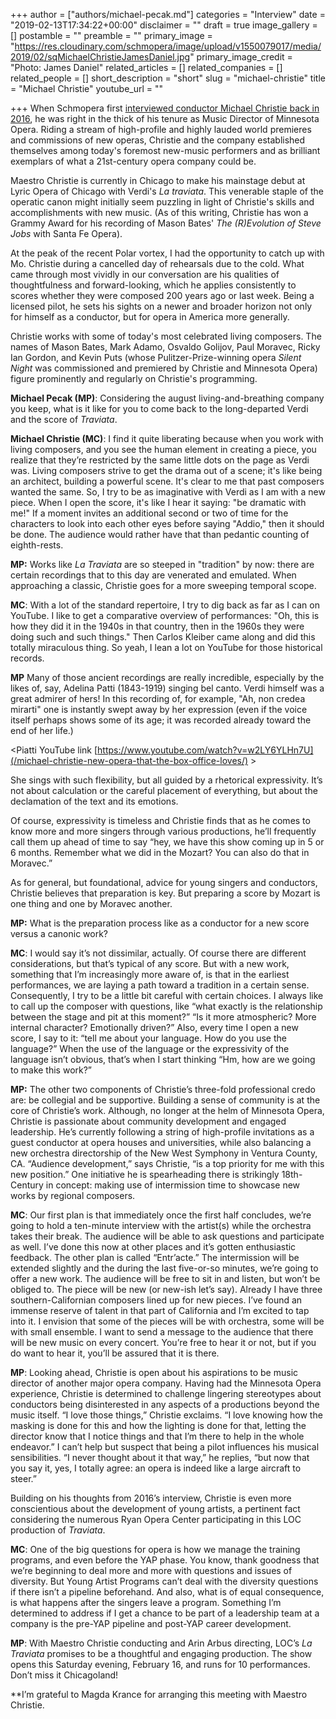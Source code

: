 +++
author = ["authors/michael-pecak.md"]
categories = "Interview"
date = "2019-02-13T17:34:22+00:00"
disclaimer = ""
draft = true
image_gallery = []
postamble = ""
preamble = ""
primary_image = "https://res.cloudinary.com/schmopera/image/upload/v1550079017/media/2019/02/sqMichaelChristieJamesDaniel.jpg"
primary_image_credit = "Photo: James Daniel"
related_articles = []
related_companies = []
related_people = []
short_description = "short"
slug = "michael-christie"
title = "Michael Christie"
youtube_url = ""

+++
When Schmopera first [interviewed conductor Michael Christie back in 2016](/michael-christie-new-opera-that-the-box-office-loves/), he was right in the thick of his tenure as Music Director of Minnesota Opera. Riding a stream of high-profile and highly lauded world premieres and commissions of new operas, Christie and the company established themselves among today's foremost new-music performers and as brilliant exemplars of what a 21st-century opera company could be.

Maestro Christie is currently in Chicago to make his mainstage debut at Lyric Opera of Chicago with Verdi's _La traviata_. This venerable staple of the operatic canon might initially seem puzzling in light of Christie's skills and accomplishments with new music. (As of this writing, Christie has won a Grammy Award for his recording of Mason Bates' _The (R)Evolution of Steve Jobs_ with Santa Fe Opera).

At the peak of the recent Polar vortex, I had the opportunity to catch up with Mo. Christie during a cancelled day of rehearsals due to the cold. What came through most vividly in our conversation are his qualities of thoughtfulness and forward-looking, which he applies consistently to scores whether they were composed 200 years ago or last week. Being a licensed pilot, he sets his sights on a newer and broader horizon not only for himself as a conductor, but for opera in America more generally.

Christie works with some of today's most celebrated living composers. The names of Mason Bates, Mark Adamo, Osvaldo Golijov, Paul Moravec, Ricky Ian Gordon, and Kevin Puts (whose Pulitzer-Prize-winning opera _Silent Night_ was commissioned and premiered by Christie and Minnesota Opera) figure prominently and regularly on Christie's programming.

**Michael Pecak (MP)**: Considering the august living-and-breathing company you keep, what is it like for you to come back to the long-departed Verdi and the score of _Traviata_.

**Michael Christie (MC)**: I find it quite liberating because when you work with living composers, and you see the human element in creating a piece, you realize that they’re restricted by the same little dots on the page as Verdi was. Living composers strive to get the drama out of a scene; it's like being an architect, building a powerful scene. It's clear to me that past composers wanted the same. So, I try to be as imaginative with Verdi as I am with a new piece. When I open the score, it's like I hear it saying: "be dramatic with me!" If a moment invites an additional second or two of time for the characters to look into each other eyes before saying "Addio," then it should be done. The audience would rather have that than pedantic counting of eighth-rests.

**MP:** Works like _La Traviata_ are so steeped in "tradition" by now: there are certain recordings that to this day are venerated and emulated. When approaching a classic, Christie goes for a more sweeping temporal scope.

**MC**: With a lot of the standard repertoire, I try to dig back as far as I can on YouTube. I like to get a comparative overview of performances: "Oh, this is how they did it in the 1940s in that country, then in the 1960s they were doing such and such things." Then Carlos Kleiber came along and did this totally miraculous thing. So yeah, I lean a lot on YouTube for those historical records.

**MP** Many of those ancient recordings are really incredible, especially by the likes of, say, Adelina Patti (1843-1919) singing bel canto. Verdi himself was a great admirer of hers! In this recording of, for example, "Ah, non credea mirarti" one is instantly swept away by her expression (even if the voice itself perhaps shows some of its age; it was recorded already toward the end of her life.)

<Piatti YouTube link [https://www.youtube.com/watch?v=w2LY6YLHn7U](/michael-christie-new-opera-that-the-box-office-loves/) >

She sings with such flexibility, but all guided by a rhetorical expressivity. It’s not about calculation or the careful placement of everything, but about the declamation of the text and its emotions.

Of course, expressivity is timeless and Christie finds that as he comes to know more and more singers through various productions, he’ll frequently call them up ahead of time to say “hey, we have this show coming up in 5 or 6 months. Remember what we did in the Mozart? You can also do that in Moravec.”

As for general, but foundational, advice for young singers and conductors, Christie believes that preparation is key. But preparing a score by Mozart is one thing and one by Moravec another.

**MP:** What is the preparation process like as a conductor for a new score versus a canonic work?

**MC**: I would say it’s not dissimilar, actually. Of course there are different considerations, but that’s typical of any score. But with a new work, something that I’m increasingly more aware of, is that in the earliest performances, we are laying a path toward a tradition in a certain sense. Consequently, I try to be a little bit careful with certain choices. I always like to call up the composer with questions, like “what exactly is the relationship between the stage and pit at this moment?” “Is it more atmospheric? More internal character? Emotionally driven?” Also, every time I open a new score, I say to it: “tell me about your language. How do you use the language?” When the use of the language or the expressivity of the language isn’t obvious, that’s when I start thinking “Hm, how are we going to make this work?”

**MP:** The other two components of Christie’s three-fold professional credo are: be collegial and be supportive. Building a sense of community is at the core of Christie’s work. Although, no longer at the helm of Minnesota Opera, Christie is passionate about community development and engaged leadership. He’s currently following a string of high-profile invitations as a guest conductor at opera houses and universities, while also balancing a new orchestra directorship of the New West Symphony in Ventura County, CA. “Audience development,” says Christie, “is a top priority for me with this new position.” One initiative he is spearheading there is strikingly 18th-Century in concept: making use of intermission time to showcase new works by regional composers.

**MC**: Our first plan is that immediately once the first half concludes, we’re going to hold a ten-minute interview with the artist(s) while the orchestra takes their break. The audience will be able to ask questions and participate as well. I’ve done this now at other places and it’s gotten enthusiastic feedback. The other plan is called “Entr’acte.” The intermission will be extended slightly and the during the last five-or-so minutes, we’re going to offer a new work. The audience will be free to sit in and listen, but won’t be obliged to. The piece will be new (or new-ish let’s say). Already I have three southern-Californian composers lined up for new pieces. I’ve found an immense reserve of talent in that part of California and I’m excited to tap into it. I envision that some of the pieces will be with orchestra, some will be with small ensemble. I want to send a message to the audience that there will be new music on every concert. You’re free to hear it or not, but if you do want to hear it, you’ll be assured that it is there.

**MP**: Looking ahead, Christie is open about his aspirations to be music director of another major opera company. Having had the Minnesota Opera experience, Christie is determined to challenge lingering stereotypes about conductors being disinterested in any aspects of a productions beyond the music itself. “I love those things,” Christie exclaims. “I love knowing how the masking is done for this and how the lighting is done for that, letting the director know that I notice things and that I’m there to help in the whole endeavor.” I can’t help but suspect that being a pilot influences his musical sensibilities. “I never thought about it that way,” he replies, “but now that you say it, yes, I totally agree: an opera is indeed like a large aircraft to steer.”

Building on his thoughts from 2016’s interview, Christie is even more conscientious about the development of young artists, a pertinent fact considering the numerous Ryan Opera Center participating in this LOC production of _Traviata_.

**MC**: One of the big questions for opera is how we manage the training programs, and even before the YAP phase. You know, thank goodness that we’re beginning to deal more and more with questions and issues of diversity. But Young Artist Programs can’t deal with the diversity questions if there isn’t a pipeline beforehand. And also, what is of equal consequence, is what happens after the singers leave a program. Something I’m determined to address if I get a chance to be part of a leadership team at a company is the pre-YAP pipeline and post-YAP career development.

**MP**: With Maestro Christie conducting and Arin Arbus directing, LOC’s _La Traviata_ promises to be a thoughtful and engaging production. The show opens this Saturday evening, February 16, and runs for 10 performances. Don’t miss it Chicagoland!

\**I’m grateful to Magda Krance for arranging this meeting with Maestro Christie.